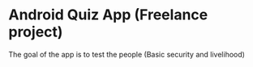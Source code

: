 # Android Quiz App (Freelance project)
The goal of the app is to test the people (Basic security and livelihood)
